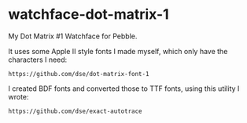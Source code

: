 watchface-dot-matrix-1
======================

My Dot Matrix #1 Watchface for Pebble.

It uses some Apple II style fonts I made myself, which only have the
characters I need:

    https://github.com/dse/dot-matrix-font-1

I created BDF fonts and converted those to TTF fonts, using this
utility I wrote:

    https://github.com/dse/exact-autotrace

